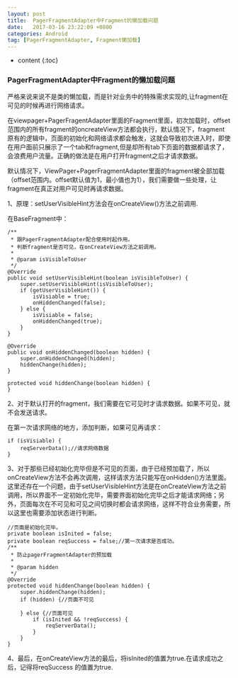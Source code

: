 ```yaml
---
layout: post
title:  PagerFragmentAdapter中Fragment的懒加载问题
date:   2017-03-16 23:22:09 +0800
categories: Android
tag: [PagerFragmentAdapter, Fragment懒加载]
---
```


* content
{:toc}



### PagerFragmentAdapter中Fragment的懒加载问题
严格来说来说不是类的懒加载，而是针对业务中的特殊需求实现的,让fragment在可见的时候再进行网络请求。

在viewpager+PagerFragentAdapter里面的Fragment里面，初次加载时，offset范围内的所有fragment的oncreateView方法都会执行，默认情况下，fragment原有的逻辑中，页面的初始化和网络请求都会触发，这就会导致初次进入时，即使在用户面前只展示了一个tab和fragment,但是却所有tab下页面的数据都请求了，会浪费用户流量。正确的做法是在用户打开fragment之后才请求数据。

默认情况下，ViewPager+PagerFragmentAdapter里面的fragment被全部加载（offset范围内。offset默认值为1，最小值也为1），我们需要做一些处理，让fragment在真正对用户可见时再请求数据。
	
1、原理：setUserVisibleHint方法会在onCreateView()方法之前调用.

在BaseFragment中：

```
/**
 * 跟PagerFragmentAdapter配合使用时起作用。
 * 判断fragment是否可见，在onCreateView方法之前调用。
 *
 * @param isVisibleToUser
 */
@Override
public void setUserVisibleHint(boolean isVisibleToUser) {
    super.setUserVisibleHint(isVisibleToUser);
    if (getUserVisibleHint()) {
        isVisiable = true;
        onHiddenChanged(false);
    } else {
        isVisiable = false;
        onHiddenChanged(true);
    }
}

@Override
public void onHiddenChanged(boolean hidden) {
    super.onHiddenChanged(hidden);
    hiddenChange(hidden);
}

protected void hiddenChange(boolean hidden) {
}
```
2、对于默认打开的fragment，我们需要在它可见时才请求数据。如果不可见，就不会发送请求。

在第一次请求网络的地方，添加判断，如果可见再请求：

```
if (isVisiable) {
    reqServerData();//请求网络数据
}
```
3、对于那些已经初始化完毕但是不可见的页面，由于已经预加载了，所以onCreateView方法不会再次调用，这样请求方法只能写在onHidden()方法里面。这里还存在一个问题，由于setUserVisibleHint方法是在onCreateView方法之前调用，所以界面不一定初始化完毕，需要界面初始化完毕之后才能请求网络；另外，页面每次在不可见和可见之间切换时都会请求网络，这样不符合业务需要，所以这里也需要添加状态进行判断。

```
//页面是初始化完毕。
private boolean isInited = false;
private boolean reqSuccess = false;//第一次请求是否成功。
/**
 * 防止pagerFragmentAdapter的预加载
 *
 * @param hidden
 */
@Override
protected void hiddenChange(boolean hidden) {
    super.hiddenChange(hidden);
    if (hidden) {//页面不可见

    } else {//页面可见
        if (isInited && !reqSuccess) {
            reqServerData();
        }
    }
}
```

4、最后，在onCreateView方法的最后，将isInited的值置为true.在请求成功之后，记得将reqSuccess 的值置为true.

